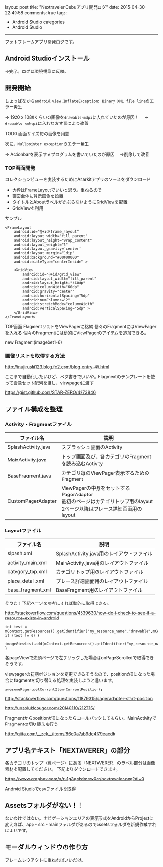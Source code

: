 layout: post
title: "Nextraveler Cebuアプリ開発ログ"
date: 2015-04-30 22:40:58
comments: true
tags: 
- Android Studio
categories: 
- Android Studio
---

フォトフレームアプリ開発ログです。

<!-- more -->

## Android Studioインストール

→完了。ログは環境構築に反映。

## 開発開始

しょっぱなから`android.view.InflateException: Binary XML file line`のエラー発生

→ 1920 x 1080くらいの画像を`drawable-mdpi`に入れていたのが原因！
　→ `drawable-xxhdpi`に入れなおす事により改善

TODO 画面サイズ毎の画像を用意

次に、`Nullpointer exception`のエラー発生

→ Actionbarを表示するプログラムを書いていたのが原因
　→削除して改善

### TOP画面開発

コレクションビューを実装するためにAnarkitアプリのソースをダウンロード

- 大枠はFrameLayoutでいいと思う。重ねるので
- 画面全体に背景画像を設置
- タイトルとAboutラベルがかぶらないようにGridViewを配置
- GridViewを利用

サンプル

    <FrameLayout
        android:id="@+id/frame_layout"
        android:layout_width="fill_parent"
        android:layout_height="wrap_content"
        android:layout_weight="5"
        android:layout_gravity="center"
        android:layout_margin="1dip"
        android:background="#00000000"
        android:scaleType="centerInside" >
       
        <GridView
            android:id="@+id/grid_view"
            android:layout_width="fill_parent"
            android:layout_height="460dp"
            android:columnWidth="60dp"
            android:gravity="center"
            android:horizontalSpacing="5dp"
            android:numColumns="2"
            android:stretchMode="columnWidth"
            android:verticalSpacing="5dp" >
        </GridView>
    </FrameLayout>

TOP画面
FlagmentリストをViewPagerに格納
個々のFragmentにはViewPagerを入れる
個々のFragmentには動的にViewPagerのアイテムを追加できる。

new Fragment(imageSet1-6)

### 画像リストを取得する方法

http://inujirushi123.blog.fc2.com/blog-entry-45.html

ここまで自動化したいけど、ベタ書きでいいや。Flagmentのテンプレートを使って画像セット配列を渡し、viewpagerに渡す

https://gist.github.com/STAR-ZERO/4273846

## ファイル構成を整理

### Activity・Fragmentファイル

|ファイル名|説明|
|---|---|
|SplashActivity.java|スプラッシュ画面のActivity|
|MainActivity.java|トップ画面及び、各カテゴリのFragmentを読み込むActivity|
|BaseFragment.java|カテゴリ毎のViewPager表示するためのFragment|
|CustomPagerAdapter|ViewPagerの中身をセットするPagerAdapter<br>最初のページはカテゴリトップ用のlayout<br>2ページ以降はプレース詳細画面用のlayout|

### Layoutファイル

|ファイル名|説明|
|---|---|
|slpash.xml|SplashActivity.java用のレイアウトファイル|
|activity_main.xml|MainActivity.java用のレイアウトファイル|
|category_top.xml|カテゴリトップ用のレイアウトファイル|
|place_detail.xml|プレース詳細画面用のレイアウトファイル|
|base_fragment.xml|BaseFragment用のレイアウトファイル|

そうだ！下記ページを参考にすれば動的に取得できる。

http://stackoverflow.com/questions/4539630/how-do-i-check-to-see-if-a-resource-exists-in-android

    int test = mContext.getResources().getIdentifier("my_resource_name","drawable",mContext.getPackageName());
    if (test != 0) {
        imageViewList.add(mContext.getResources().getIdentifier("my_resource_name","drawable",mContext.getPackageName()););
    }

各pageViewで先頭ページで左フリックした場合はonPageScrolledで取得できそうです。

viewpagerの初期ポジションを変更できるそうなので、positionが0になった場合にflagmentを切り替える処理を実装しようと思います。

    awesomePager.setCurrentItem(CurrentPosition);

http://stackoverflow.com/questions/11879315/pageradapter-start-position

http://unsolublesugar.com/20140110/212715/

Fragmentからpositionが0になったらコールバックしてもらい、MainActivityでFragmentの切り替えを行う

http://qiita.com/__zck__/items/86c0a7ab9de4f79eacdb

## アプリ名テキスト「NEXTAVERER」の部分

各カテゴリのトップ（扉ページ）にある「NEXTAVERER」のラベル部分は画像素材を配置してください。
下記よりダウンロードできます。

<a href="https://www.dropbox.com/s/ru1g3qchdmew0cr/nextraveler.png?dl=0" target="_blank">https://www.dropbox.com/s/ru1g3qchdmew0cr/nextraveler.png?dl=0</a>

Android Studioでcsvファイルを取得

## Assetsフォルダがない！！

ないわけではない。ナビゲーションエリアの表示形式をAndroidからProjectに変えれば、app - src - mainフォルダがあるのでassetsフォルダを新規作成すればよいです。


## モーダルウィンドウの作り方

フレームレウアウトに重ねればいいだけ。

